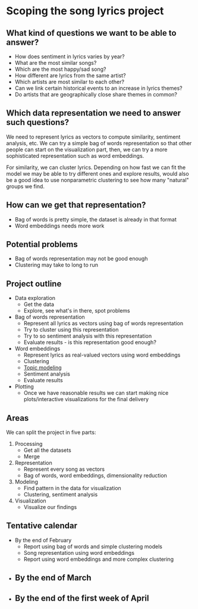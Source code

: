 # Scoping the song lyrics project

## What kind of questions we want to be able to answer?

* How does sentiment in lyrics varies by year?
* What are the most similar songs?
* Which are the most happy/sad song?
* How different are lyrics from the same artist?
* Which artists are most similar to each other?
* Can we link certain historical events to an increase in lyrics themes?
* Do artists that are geographically close share themes in common?

## Which data representation we need to answer such questions?

We need to represent lyrics as vectors to compute similarity, sentiment analysis, etc. We can try a simple bag of words representation so that other people can start on the visualization part, then, we can try a more sophisticated representation such as word embeddings.

For similarity, we can cluster lyrics. Depending on how fast we can fit the model we may be able to try different ones and explore results, would also be a good idea to use nonparametric clustering to see how many "natural" groups we find.

## How can we get that representation?

* Bag of words is pretty simple, the dataset is already in that format
* Word embeddings needs more work

## Potential problems

* Bag of words representation may not be good enough
* Clustering may take to long to run

## Project outline

* Data exploration
    - Get the data
    - Explore, see what's in there, spot problems
* Bag of words representation
    - Represent all lyrics as vectors using bag of words representation
    - Try to cluster using this representation
    - Try to so sentiment analysis with this representation
    - Evaluate results - is this representation good enough?
* Word embeddings
    - Represent lyrics as real-valued vectors using word embeddings
    - Clustering
    - [Topic modeling](https://en.wikipedia.org/wiki/Topic_mode)
    - Sentiment analysis
    - Evaluate results
* Plotting
    - Once we have reasonable results we can start making nice plots/interactive visualizations for the final delivery

## Areas

We can split the project in five parts:

1. Processing
    - Get all the datasets
    - Merge
2. Representation
    - Represent every song as vectors
    - Bag of words, word embeddings, dimensionality reduction
3. Modeling
    - Find pattern in the data for visualization
    - Clustering, sentiment analysis
4. Visualization
    - Visualize our findings


## Tentative calendar

* By the end of February
    - Report using bag of words and simple clustering models
    - Song representation using word embeddings
    - Report using word embeddings and more complex clustering
* By the end of March
    - 
* By the end of the first week of April
    - 